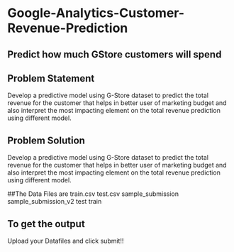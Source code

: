 # Google-Analytics-Customer-Revenue-Prediction
## Predict how much GStore customers will spend
## Problem Statement 
Develop a predictive model using G-Store dataset to predict the total revenue for the customer that helps in better user of marketing budget and also interpret the most impacting element on the total revenue prediction using different model.


## Problem Solution
Develop a predictive model using G-Store dataset to predict the total revenue for the customer that helps in better user of marketing budget and also interpret the most impacting element on the total revenue prediction using different model.

##The Data Files are
 train.csv 
 test.csv
 sample_submission
 sample_submission_v2
 test
 train


## To get the output
Upload your Datafiles and click submit!!




